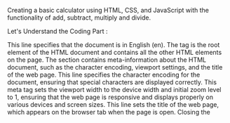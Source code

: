 Creating a basic calculator using HTML, CSS, and JavaScript with the functionality of add, 
subtract, multiply and divide. 

Let's Understand the Coding Part : 

<html lang="en">   
  This line specifies that the document is in English (en). The <html> tag is the root element of the HTML document and contains all the other HTML elements on the page.

<head> 
  The <head> section contains meta-information about the HTML document, such as the character encoding, viewport settings, and the title of the web page.

<meta charset="UTF-8">
   This line specifies the character encoding for the document, ensuring that special characters are displayed correctly.

<meta name="viewport" content="width=device-width, initial-scale=1.0">
      This meta tag sets the viewport width to the device width and initial zoom level to 1, ensuring that the web page is responsive and displays properly on various devices and screen sizes.

<title>Android-style Calculator</title>
      This line sets the title of the web page, which appears on the browser tab when the page is open.

<style>
The <style> tag is used to define internal CSS styles for the document.

.calculator {
    /* Styles for the calculator container */
    width: 320px;
    margin: 50px auto;
    border: 2px solid #ccc;
    border-radius: 10px;
    background-color: #f7f7f7;
    padding: 10px;
    font-family: 'Arial', sans-serif;
}
         This block of CSS code styles the calculator container. It specifies the width, margin, border, border-radius, background color, padding, and font-family for the calculator. The calculator will be centered (margin: 50px auto;) and have a light gray border with rounded corners.

.row {
    /* Styles for each row of buttons */
    display: flex;
    justify-content: space-between;
}
     This CSS code defines the style for each row of buttons. It uses flexbox (display: flex;) to arrange the buttons in a row with space between them (justify-content: space-between;).

input[type="button"] {
    /* Common styles for all buttons */
    width: 70px;
    height: 70px;
    font-size: 24px;
    margin: 5px;
    border: none;
    border-radius: 5px;
    cursor: pointer;
}
      This CSS code sets the common styles for all buttons. It defines the width, height, font size, margin, border, border-radius, and cursor. All buttons will have a width and height of 70px, a font size of 24px, a margin of 5px, no border, rounded corners, and a pointer cursor.

.primary {
    /* Styles for number buttons */
    background-color: #e0e0e0;
    color: #333;
}
     This CSS code styles the number buttons with a light gray background and dark gray text.


.operator {
    /* Styles for operator buttons */
    background-color: #ff9500;
    color: #fff;
}
   This CSS code styles the operator buttons (such as +, -, *, /) with an orange background and white text.


.equal {
    /* Styles for the equal button */
    background-color: #ff3b30;
    color: #fff;
}
    This CSS code styles the equal button (=) with a red background and white text.


.zero {
    /* Styles for the zero button */
    width: 150px;
}
    This CSS code styles the zero button, giving it a larger width of 150px compared to other number buttons.


</style>
</head>
<body>
     Closing the <style> tag and opening the <body> tag. The <body> section contains the visible content of the web page.


<div class="calculator">
    This line creates a <div> element with a class of "calculator". This div serves as the container for the entire calculator.


<input type="text" id="result" readonly>
    This line creates an <input> element with a type of "text" and an id of "result". This input field is where the numbers, operators, and results are displayed. The readonly attribute ensures that users cannot edit the input directly.


<div class="row">
    This line creates a <div> element with a class of "row". This div represents a row of buttons.


<input type="button" value="7" onclick="addToResult(7)" class="primary">
    This line creates a number button for the digit 7. When clicked, it calls the addToResult(7) JavaScript function. The button has a class of "primary", so it will be styled according to the .primary CSS rules.


<input type="button" value="8" onclick="addToResult(8)" class="primary">
    Similar to the previous line, this creates a button for the digit 8.


<input type="button" value="9" onclick="addToResult(9)" class="primary">
    Similar to the previous lines, this creates a button for the digit 9.

<input type="button" value="/" onclick="addToResult('/')" class="operator">
    This line creates a division operator button (/). When clicked, it calls the addToResult('/') function. The button has a class of "operator", so it will be styled according to the .operator CSS rules.

<script>
   Opening the <script> tag to include JavaScript code.

function addToResult(value) {
    // This function appends the given value to the display
}
   This JavaScript function, addToResult(value), is declared. It is used to add the clicked button's value to the display.

function calculateResult() {
    // This function evaluates the expression in the display and displays the result
}
    This JavaScript function, calculateResult(), is declared. It is used to evaluate the expression in the display and display the result.

function clearResult() {
    // This function clears the display
}
    This JavaScript function, clearResult(), is declared. It is used to clear the display when the C button is clicked.

</script>
</body>
</html>
      Closing the <script> tag and the <body> tag, and ending the HTML document.
